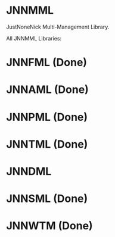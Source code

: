 # JNNMML
JustNoneNick Multi-Management Library.

All JNNMML Libraries:
# JNNFML (Done)
# JNNAML (Done)
# JNNPML (Done)
# JNNTML (Done)
# JNNDML
# JNNSML (Done)
# JNNWTM (Done)
